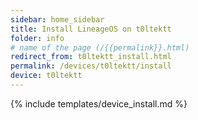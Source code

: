 ```yaml
---
sidebar: home_sidebar
title: Install LineageOS on t0ltektt
folder: info
# name of the page (/{{permalink}}.html)
redirect_from: t0ltektt_install.html
permalink: /devices/t0ltektt/install
device: t0ltektt
---
```

{% include templates/device_install.md %}
